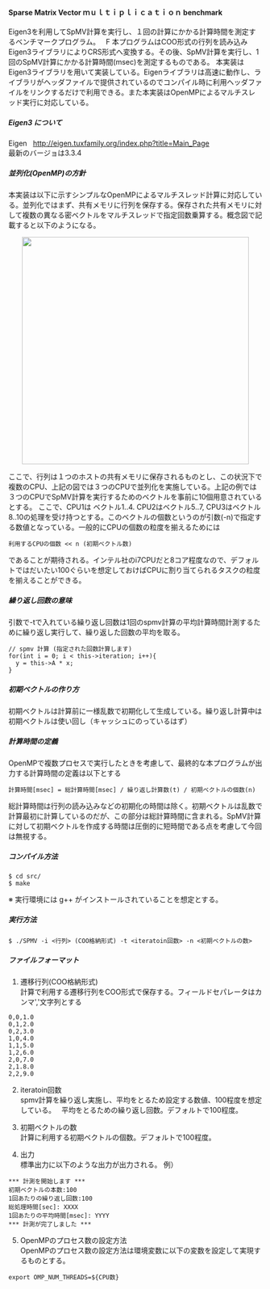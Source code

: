 #### Sparse Matrix Vector ｍｕｌｔｉｐｌｉｃａｔｉｏｎ benchmark
Eigen3を利用してSpMV計算を実行し、１回の計算にかかる計算時間を測定するベンチマークプログラム。  
F
本プログラムはCOO形式の行列を読み込みEigen3ライブラリによりCRS形式へ変換する。その後、SpMV計算を実行し、1回のSpMV計算にかかる計算時間(msec)を測定するものである。 本実装はEigen3ライブラリを用いて実装している。Eigenライブラリは高速に動作し、ライブラリがヘッダファイルで提供されているのでコンパイル時に利用ヘッダファイルをリンクするだけで利用できる。また本実装はOpenMPによるマルチスレッド実行に対応している。  

##### Eigen3 について
Eigen  
http://eigen.tuxfamily.org/index.php?title=Main_Page  
最新のバージョは3.3.4  

##### 並列化(OpenMP)の方針
本実装は以下に示すシンプルなOpenMPによるマルチスレッド計算に対応している。並列化ではまず、共有メモリに行列を保存する。保存された共有メモリに対して複数の異なる密ベクトルをマルチスレッドで指定回数乗算する。概念図で記載すると以下のようになる。  

<p align="center">
<img src="https://user-images.githubusercontent.com/8604827/40163477-d869a11e-59f1-11e8-97df-1e20244c6f58.png" width="450px">
</p>

ここで、行列は１つのホストの共有メモリに保存されるものとし、この状況下で複数のCPU、上記の図では３つのCPUで並列化を実施している。上記の例では３つのCPUでSpMV計算を実行するためのベクトルを事前に10個用意されているとする。 ここで、CPU1は ベクトル1..4. CPU2はベクトル5..7, CPU3はベクトル8..10の処理を受け持つとする。このベクトルの個数というのが引数(-n)で指定する数値となっている。一般的にCPUの個数の粒度を揃えるためには

```
利用するCPUの個数 << n (初期ベクトル数)
```
であることが期待される。インテル社のi7CPUだと8コア程度なので、デフォルトではだいたい100ぐらいを想定しておけばCPUに割り当てられるタスクの粒度を揃えることができる。

##### 繰り返し回数の意味
引数で-tで入れている繰り返し回数は1回のspmv計算の平均計算時間計測するために繰り返し実行して、繰り返した回数の平均を取る。
```
// spmv 計算 (指定された回数計算します)
for(int i = 0; i < this->iteration; i++){
  y = this->A * x;
}
```
##### 初期ベクトルの作り方
初期ベクトルは計算前に一様乱数で初期化して生成している。繰り返し計算中は初期ベクトルは使い回し（キャッシュにのっているはず）

##### 計算時間の定義
OpenMPで複数プロセスで実行したときを考慮して、最終的な本プログラムが出力する計算時間の定義は以下とする
```
計算時間[msec] = 総計算時間[msec] / 繰り返し計算数(t) / 初期ベクトルの個数(n) 
```
総計算時間は行列の読み込みなどの初期化の時間は除く。初期ベクトルは乱数で計算最初に計算しているのだが、この部分は総計算時間に含まれる。SpMV計算に対して初期ベクトルを作成する時間は圧倒的に短時間である点を考慮して今回は無視する。

##### コンパイル方法
```
$ cd src/
$ make
```
※ 実行環境には g++ がインストールされていることを想定とする。

##### 実行方法
```
$ ./SPMV -i <行列> (COO格納形式) -t <iteratoin回数> -n <初期ベクトルの数>
```
##### ファイルフォーマット
1. 遷移行列(COO格納形式)  
計算で利用する遷移行列をCOO形式で保存する。フィールドセパレータはカンマ','文字列とする
```
0,0,1.0
0,1,2.0
0,2,3.0
1,0,4.0
1,1,5.0
1,2,6.0
2,0,7.0
2,1.8.0
2,2,9.0
```
2. iteratoin回数   
spmv計算を繰り返し実施し、平均をとるため設定する数値、100程度を想定している。  
平均をとるための繰り返し回数。デフォルトで100程度。

3. 初期ベクトルの数  
計算に利用する初期ベクトルの個数。デフォルトで100程度。

4. 出力  
標準出力に以下のような出力が出力される。
例）
```
*** 計測を開始します ***
初期ベクトルの本数:100
1回あたりの繰り返し回数:100
総処理時間[sec]: XXXX
1回あたりの平均時間[msec]: YYYY
*** 計測が完了しました ***
```
5. OpenMPのプロセス数の設定方法  
OpenMPのプロセス数の設定方法は環境変数に以下の変数を設定して実現するものとする。

```
export OMP_NUM_THREADS=${CPU数}
```
